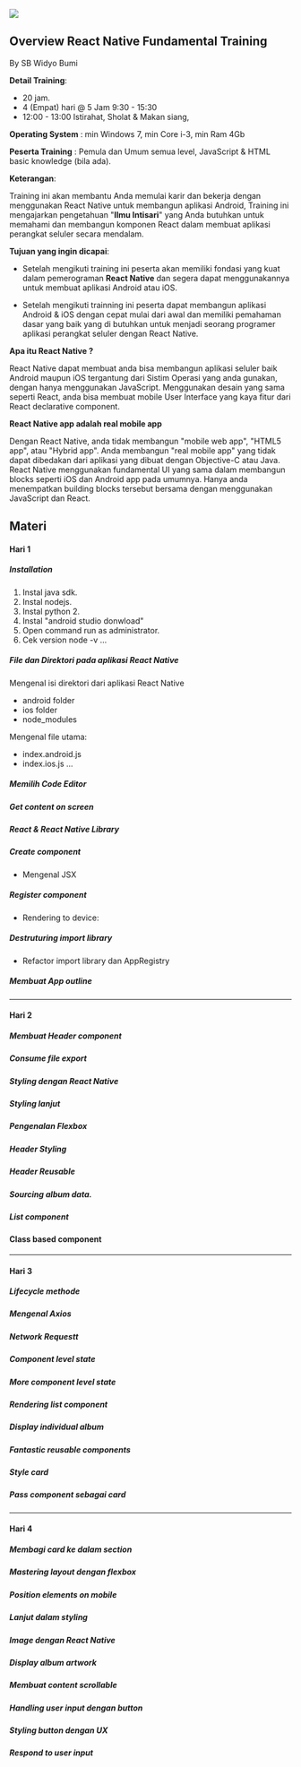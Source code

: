 ![](http://res.cloudinary.com/medioxtra/image/upload/c_scale,w_700/v1492953344/react-native-agileengine_sxsfqw.png)

## Overview React Native Fundamental Training

By SB Widyo Bumi

**Detail Training**:

+ 20 jam. 
+ 4 (Empat) hari @ 5 Jam 9:30 - 15:30
+ 12:00 - 13:00 Istirahat, Sholat & Makan siang, 

**Operating System** : min Windows 7, min Core i-3, min Ram 4Gb

**Peserta Training** : Pemula dan Umum semua level, JavaScript & HTML basic knowledge (bila ada).

**Keterangan**:

Training ini akan membantu Anda memulai karir dan bekerja dengan menggunakan React Native untuk membangun aplikasi Android, Training ini mengajarkan pengetahuan "**Ilmu Intisari**" yang Anda butuhkan untuk memahami dan membangun komponen React dalam membuat aplikasi perangkat seluler secara mendalam. 

**Tujuan yang ingin dicapai**:

+ Setelah mengikuti training ini peserta akan memiliki fondasi yang kuat dalam pemerograman **React Native** dan segera dapat menggunakannya untuk membuat aplikasi Android atau iOS.

+ Setelah mengikuti trainning ini peserta dapat membangun aplikasi Android & iOS dengan cepat mulai dari awal dan memiliki pemahaman dasar yang baik yang di butuhkan untuk menjadi seorang programer aplikasi perangkat seluler dengan React Native.

**Apa itu React Native ?**

React Native dapat membuat anda bisa membangun aplikasi seluler baik Android maupun iOS tergantung dari Sistim Operasi yang anda gunakan, dengan hanya menggunakan JavaScript. Menggunakan desain yang sama seperti React, anda bisa membuat mobile User Interface yang kaya fitur dari React declarative component.

**React Native app adalah real mobile app**

Dengan React Native, anda tidak membangun "mobile web app", "HTML5 app", atau "Hybrid app". Anda membangun "real mobile app" yang tidak dapat dibedakan dari aplikasi yang dibuat dengan Objective-C atau Java. React Native menggunakan fundamental UI yang sama dalam membangun blocks seperti iOS dan Android app pada umumnya. Hanya anda menempatkan building blocks tersebut bersama dengan menggunakan JavaScript dan React.

## Materi

#### Hari 1

##### Installation

1. Instal java sdk.
2. Instal nodejs.
3. Instal python 2.
4. Instal "android studio donwload"
5. Open command run as administrator.
6. Cek version node -v
...

##### File dan Direktori pada aplikasi React Native

Mengenal isi direktori dari aplikasi React Native

- android folder
- ios folder
- node_modules

Mengenal file utama:

- index.android.js
- index.ios.js
...

##### Memilih Code Editor

##### Get content on screen

##### React & React Native Library

##### Create component

* Mengenal JSX

##### Register component

* Rendering to device:

##### Destruturing import library

* Refactor import library dan AppRegistry

##### Membuat App outline

---

#### Hari 2

##### Membuat Header component

##### Consume file export

##### Styling dengan React Native

##### Styling lanjut

##### Pengenalan Flexbox

##### Header Styling

##### Header Reusable

##### Sourcing album data.

##### List component

#### Class based component

---

#### Hari 3

##### Lifecycle methode 

##### Mengenal Axios

##### Network Requestt

##### Component level state

##### More component level state

##### Rendering list component

##### Display individual album

##### Fantastic reusable components

##### Style card

##### Pass component sebagai card

---

#### Hari 4

##### Membagi card ke dalam section

##### Mastering layout dengan flexbox

##### Position elements on mobile

##### Lanjut dalam styling

##### Image dengan React Native

##### Display album artwork

##### Membuat content scrollable

##### Handling user input dengan button

##### Styling button dengan UX

##### Respond to user input

